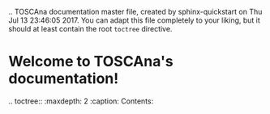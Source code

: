 .. TOSCAna documentation master file, created by
   sphinx-quickstart on Thu Jul 13 23:46:05 2017.
   You can adapt this file completely to your liking, but it should at least
   contain the root `toctree` directive.

Welcome to TOSCAna's documentation!
===================================

.. toctree::
   :maxdepth: 2
   :caption: Contents:

